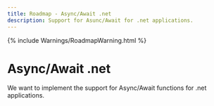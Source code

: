 ```yaml
---
title: Roadmap - Async/Await .net
description: Support for Asunc/Await for .net applications.
---
```

{% include Warnings/RoadmapWarning.html %}

# Async/Await .net
We want to implement the support for Async/Await functions for .net applications.

